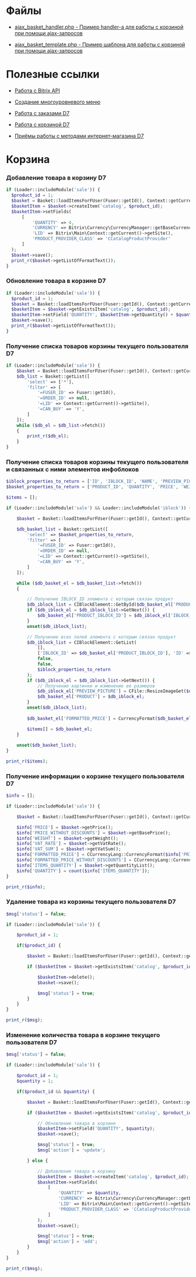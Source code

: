 # Файлы

* [ajax_basket_handler.php - Пример handler-а для работы с корзиной при помощи ajax-запросов](https://github.com/amensum/bitrix-info/blob/master/ajax_basket_handler.php)

* [ajax_basket_template.php - Пример шаблона для работы с корзиной при помощи ajax-запросов](https://github.com/amensum/bitrix-info/blob/master/ajax_basket_template.php)

# Полезные ссылки

* [Работа с Bitrix API](https://github.com/sidigi/bitrix-info/wiki)

* [Создание многоуровневого меню](https://abraxabra.ru/blog/bitrix-zametki/multilevel-menu-bitrix/)

* [Работа с заказами D7](https://dev.1c-bitrix.ru/api_d7/bitrix/sale/technique/index.php)

* [Работа с корзиной D7](https://dev.1c-bitrix.ru/api_d7/bitrix/sale/technique/basket.php)

* [Приёмы работы с методами интернет-магазина D7](https://dev.1c-bitrix.ru/api_d7/bitrix/sale/technique/orders.php)

# Корзина

### Добавление товара в корзину D7
```php
if (Loader::includeModule('sale')) {
  $product_id = 1;
  $basket = Basket::loadItemsForFUser(Fuser::getId(), Context::getCurrent()->getSite());
  $basketItem = $basket->createItem('catalog', $product_id);
  $basketItem->setFields(
      [
          'QUANTITY' => 4,
          'CURRENCY' => Bitrix\Currency\CurrencyManager::getBaseCurrency(),
          'LID' => Bitrix\Main\Context::getCurrent()->getSite(),
          'PRODUCT_PROVIDER_CLASS' => 'CCatalogProductProvider'
      ]
  );
  $basket->save();
  print_r($basket->getListOfFormatText());
}
```

### Обновление товара в корзине D7
```php
if (Loader::includeModule('sale')) {
  $product_id = 1;
  $basket = Basket::loadItemsForFUser(Fuser::getId(), Context::getCurrent()->getSite());
  $basketItem = $basket->getExistsItem('catalog', $product_id);
  $basketItem->setField('QUANTITY', $basketItem->getQuantity() + $quantity);
  $basket->save();
  print_r($basket->getListOfFormatText());
}
```

### Получение списка товаров корзины текущего пользователя D7
```php
if (Loader::includeModule('sale')) {
    $basket = Basket::loadItemsForFUser(Fuser::getId(), Context::getCurrent()->getSite());
    $db_list = Basket::getList([
        'select' => ['*'],
        'filter' => [
            '=FUSER_ID' => Fuser::getId(),
            '=ORDER_ID' => null,
            '=LID' => Context::getCurrent()->getSite(),
            '=CAN_BUY' => 'Y',
        ]
    ]);
    while ($db_el = $db_list->fetch())
    {
        print_r($db_el);
    }
}
```

### Получение списка товаров корзины текущего пользователя и связанных с ними элементов инфоблоков
```php
$iblock_properties_to_return = ['ID', 'IBLOCK_ID', 'NAME', 'PREVIEW_PICTURE', 'DETAIL_PAGE_URL']; // Если необходимо получить все свойства: ['ID', 'IBLOCK_ID', '*']
$basket_properties_to_return = ['PRODUCT_ID', 'QUANTITY', 'PRICE', 'WEIGHT']; // Если необходимо получить все поля: 'select' => ['*']

$items = [];

if (Loader::includeModule('sale') && Loader::includeModule('iblock')) {

    $basket = Basket::loadItemsForFUser(Fuser::getId(), Context::getCurrent()->getSite());

    $db_basket_list = Basket::getList([
        'select' => $basket_properties_to_return,
        'filter' => [
            '=FUSER_ID' => Fuser::getId(),
            '=ORDER_ID' => null,
            '=LID' => Context::getCurrent()->getSite(),
            '=CAN_BUY' => 'Y',
        ]
    ]);

    while ($db_basket_el = $db_basket_list->fetch())
    {

        // Получение IBLOCK_ID элемента с которым связан продукт
        $db_iblock_list = CIBlockElement::GetById($db_basket_el['PRODUCT_ID']);
        if ($db_iblock_el = $db_iblock_list->GetNext()) {
            $db_basket_el['PRODUCT_IBLOCK_ID'] = $db_iblock_el['IBLOCK_ID'];
        }
        unset($db_iblock_list);

        // Получение всех полей элемента с которым связан продукт
        $db_iblock_list = CIBlockElement::GetList(
            [],
            ['IBLOCK_ID' => $db_basket_el['PRODUCT_IBLOCK_ID'], 'ID' => $db_basket_el['PRODUCT_ID']],
            false,
            false,
            $iblock_properties_to_return
        );
        if ($db_iblock_el = $db_iblock_list->GetNext()) {
            // Получение картинки и изменение ее размеров
            $db_iblock_el['PREVIEW_PICTURE'] = CFile::ResizeImageGet($db_iblock_el["PREVIEW_PICTURE"], ['width' => 500, 'height' => 500], BX_RESIZE_IMAGE_PROPORTIONAL, true);
            $db_basket_el['PRODUCT'] = $db_iblock_el;
        }
        unset($db_iblock_list);
        
        $db_basket_el['FORMATTED_PRICE'] = CurrencyFormat($db_basket_el['PRICE'], $db_basket_el['CURRENCY']);

        $items[] = $db_basket_el;
    }
    
    unset($db_basket_list);
}

print_r($items);
```

### Получение информации о корзине текущего пользователя D7
```php
$info = [];

if (Loader::includeModule('sale')) {

    $basket = Basket::loadItemsForFUser(Fuser::getId(), Context::getCurrent()->getSite());

    $info['PRICE'] = $basket->getPrice();
    $info['PRICE_WITHOUT_DISCOUNTS'] = $basket->getBasePrice();
    $info['WEIGHT'] = $basket->getWeight();
    $info['VAT_RATE'] = $basket->getVatRate();
    $info['VAT_SUM'] = $basket->getVatSum();
    $info['FORMATTED_PRICE'] = CCurrencyLang::CurrencyFormat($info['PRICE'], CCurrency::GetBaseCurrency());
    $info['FORMATTED_PRICE_WITHOUT_DISCOUNTS'] = CCurrencyLang::CurrencyFormat($info['PRICE_WITHOUT_DISCOUNTS'], CCurrency::GetBaseCurrency());
    $info['ITEMS_QUANTITY'] = $basket->getQuantityList();
    $info['QUANTITY'] = count($info['ITEMS_QUANTITY']);
}

print_r($info);
```

### Удаление товара из корзины текущего пользователя D7
```php
$msg['status'] = false;

if (Loader::includeModule('sale')) {

    $product_id = 1;

    if($product_id) {

        $basket = Basket::loadItemsForFUser(Fuser::getId(), Context::getCurrent()->getSite());

        if ($basketItem = $basket->getExistsItem('catalog', $product_id)) {

            $basketItem->delete();
            $basket->save();

            $msg['status'] = true;
        }
    }
}

print_r($msg);
```

### Изменение количества товара в корзине текущего пользователя D7
```php
$msg['status'] = false;

if (Loader::includeModule('sale')) {

    $product_id = 1;
    $quantity = 1;

    if($product_id && $quantity) {

        $basket = Basket::loadItemsForFUser(Fuser::getId(), Context::getCurrent()->getSite());

        if ($basketItem = $basket->getExistsItem('catalog', $product_id)) {

            // Обновление товара в корзине
            $basketItem->setField('QUANTITY', $quantity);
            $basket->save();

            $msg['status'] = true;
            $msg['action'] = 'update';

        } else {

            // Добавление товара в корзину
            $basketItem = $basket->createItem('catalog', $product_id);
            $basketItem->setFields(
                [
                    'QUANTITY' => $quantity,
                    'CURRENCY' => Bitrix\Currency\CurrencyManager::getBaseCurrency(),
                    'LID' => Bitrix\Main\Context::getCurrent()->getSite(),
                    'PRODUCT_PROVIDER_CLASS' => 'CCatalogProductProvider'
                ]
            );
            $basket->save();

            $msg['status'] = true;
            $msg['action'] = 'add';
        }
    }
}

print_r($msg);
```
